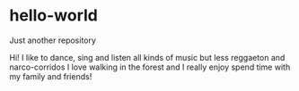 # hello-world
Just another repository

Hi! I like to dance, sing and listen all kinds of music but less reggaeton and narco-corridos
I love walking in the forest and I really enjoy spend time with my family and friends!
